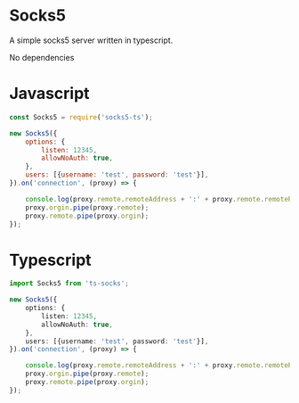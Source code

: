 

# Socks5
A simple socks5 server written in typescript.

No dependencies

# Javascript
```javascript
const Socks5 = require('socks5-ts');

new Socks5({
	options: {
		listen: 12345,
		allowNoAuth: true,
	},
	users: [{username: 'test', password: 'test'}],
}).on('connection', (proxy) => {

	console.log(proxy.remote.remoteAddress + ':' + proxy.remote.remotePort);
	proxy.orgin.pipe(proxy.remote);
	proxy.remote.pipe(proxy.orgin);
});
```
# Typescript
```typescript
import Socks5 from 'ts-socks';

new Socks5({
    options: {
        listen: 12345,
        allowNoAuth: true,
    },
    users: [{username: 'test', password: 'test'}],
}).on('connection', (proxy) => {

    console.log(proxy.remote.remoteAddress + ':' + proxy.remote.remotePort);
    proxy.orgin.pipe(proxy.remote);
    proxy.remote.pipe(proxy.orgin);
});
```